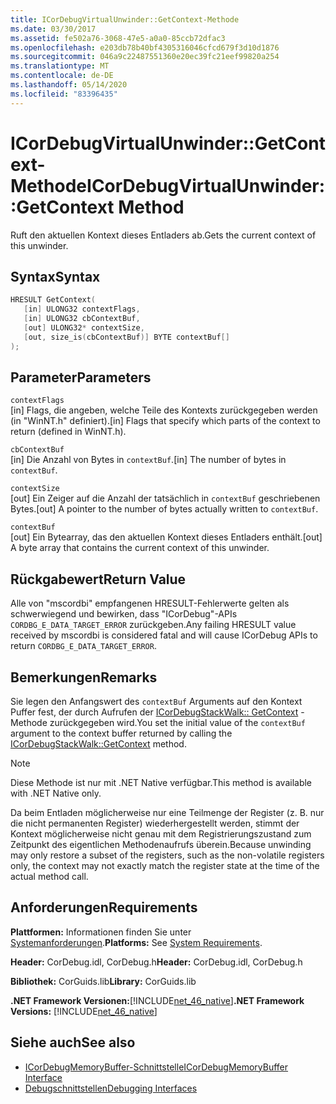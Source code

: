 ```yaml
---
title: ICorDebugVirtualUnwinder::GetContext-Methode
ms.date: 03/30/2017
ms.assetid: fe502a76-3068-47e5-a0a0-85ccb72dfac3
ms.openlocfilehash: e203db78b40bf4305316046cfcd679f3d10d1876
ms.sourcegitcommit: 046a9c22487551360e20ec39fc21eef99820a254
ms.translationtype: MT
ms.contentlocale: de-DE
ms.lasthandoff: 05/14/2020
ms.locfileid: "83396435"
---
```

# <a name="icordebugvirtualunwindergetcontext-method"></a><span data-ttu-id="997ff-102">ICorDebugVirtualUnwinder::GetContext-Methode</span><span class="sxs-lookup"><span data-stu-id="997ff-102">ICorDebugVirtualUnwinder::GetContext Method</span></span>
<span data-ttu-id="997ff-103">Ruft den aktuellen Kontext dieses Entladers ab.</span><span class="sxs-lookup"><span data-stu-id="997ff-103">Gets the current context of this unwinder.</span></span>  
  
## <a name="syntax"></a><span data-ttu-id="997ff-104">Syntax</span><span class="sxs-lookup"><span data-stu-id="997ff-104">Syntax</span></span>  
  
```cpp  
HRESULT GetContext(  
   [in] ULONG32 contextFlags,  
   [in] ULONG32 cbContextBuf,  
   [out] ULONG32* contextSize,  
   [out, size_is(cbContextBuf)] BYTE contextBuf[]  
);  
```  
  
## <a name="parameters"></a><span data-ttu-id="997ff-105">Parameter</span><span class="sxs-lookup"><span data-stu-id="997ff-105">Parameters</span></span>  
 `contextFlags`  
 <span data-ttu-id="997ff-106">[in] Flags, die angeben, welche Teile des Kontexts zurückgegeben werden (in "WinNT.h" definiert).</span><span class="sxs-lookup"><span data-stu-id="997ff-106">[in] Flags that specify which parts of the context to return (defined in WinNT.h).</span></span>  
  
 `cbContextBuf`  
 <span data-ttu-id="997ff-107">[in] Die Anzahl von Bytes in `contextBuf`.</span><span class="sxs-lookup"><span data-stu-id="997ff-107">[in] The number of bytes in `contextBuf`.</span></span>  
  
 `contextSize`  
 <span data-ttu-id="997ff-108">[out] Ein Zeiger auf die Anzahl der tatsächlich in `contextBuf` geschriebenen Bytes.</span><span class="sxs-lookup"><span data-stu-id="997ff-108">[out] A pointer to the number of bytes actually written to `contextBuf`.</span></span>  
  
 `contextBuf`  
 <span data-ttu-id="997ff-109">[out] Ein Bytearray, das den aktuellen Kontext dieses Entladers enthält.</span><span class="sxs-lookup"><span data-stu-id="997ff-109">[out] A byte array that contains the current context of this unwinder.</span></span>  
  
## <a name="return-value"></a><span data-ttu-id="997ff-110">Rückgabewert</span><span class="sxs-lookup"><span data-stu-id="997ff-110">Return Value</span></span>  
 <span data-ttu-id="997ff-111">Alle von "mscordbi" empfangenen HRESULT-Fehlerwerte gelten als schwerwiegend und bewirken, dass "ICorDebug"-APIs `CORDBG_E_DATA_TARGET_ERROR` zurückgeben.</span><span class="sxs-lookup"><span data-stu-id="997ff-111">Any failing HRESULT value received by mscordbi is considered fatal and will cause ICorDebug APIs to return `CORDBG_E_DATA_TARGET_ERROR`.</span></span>  
  
## <a name="remarks"></a><span data-ttu-id="997ff-112">Bemerkungen</span><span class="sxs-lookup"><span data-stu-id="997ff-112">Remarks</span></span>  
 <span data-ttu-id="997ff-113">Sie legen den Anfangswert des `contextBuf` Arguments auf den Kontext Puffer fest, der durch Aufrufen der [ICorDebugStackWalk:: GetContext](icordebugstackwalk-getcontext-method.md) -Methode zurückgegeben wird.</span><span class="sxs-lookup"><span data-stu-id="997ff-113">You set the initial value of the `contextBuf` argument to the context buffer returned by calling the [ICorDebugStackWalk::GetContext](icordebugstackwalk-getcontext-method.md) method.</span></span>  
  
> [!NOTE]
> <span data-ttu-id="997ff-114">Diese Methode ist nur mit .NET Native verfügbar.</span><span class="sxs-lookup"><span data-stu-id="997ff-114">This method is available with .NET Native only.</span></span>  
  
 <span data-ttu-id="997ff-115">Da beim Entladen möglicherweise nur eine Teilmenge der Register (z. B. nur die nicht permanenten Register) wiederhergestellt werden, stimmt der Kontext möglicherweise nicht genau mit dem Registrierungszustand zum Zeitpunkt des eigentlichen Methodenaufrufs überein.</span><span class="sxs-lookup"><span data-stu-id="997ff-115">Because unwinding may only restore a subset of the registers, such as the non-volatile registers only, the context may not exactly match the register state at the time of the actual method call.</span></span>  
  
## <a name="requirements"></a><span data-ttu-id="997ff-116">Anforderungen</span><span class="sxs-lookup"><span data-stu-id="997ff-116">Requirements</span></span>  
 <span data-ttu-id="997ff-117">**Plattformen:** Informationen finden Sie unter [Systemanforderungen](../../get-started/system-requirements.md).</span><span class="sxs-lookup"><span data-stu-id="997ff-117">**Platforms:** See [System Requirements](../../get-started/system-requirements.md).</span></span>  
  
 <span data-ttu-id="997ff-118">**Header:** CorDebug.idl, CorDebug.h</span><span class="sxs-lookup"><span data-stu-id="997ff-118">**Header:** CorDebug.idl, CorDebug.h</span></span>  
  
 <span data-ttu-id="997ff-119">**Bibliothek:** CorGuids.lib</span><span class="sxs-lookup"><span data-stu-id="997ff-119">**Library:** CorGuids.lib</span></span>  
  
 <span data-ttu-id="997ff-120">**.NET Framework Versionen:**[!INCLUDE[net_46_native](../../../../includes/net-46-native-md.md)]</span><span class="sxs-lookup"><span data-stu-id="997ff-120">**.NET Framework Versions:** [!INCLUDE[net_46_native](../../../../includes/net-46-native-md.md)]</span></span>  
  
## <a name="see-also"></a><span data-ttu-id="997ff-121">Siehe auch</span><span class="sxs-lookup"><span data-stu-id="997ff-121">See also</span></span>

- [<span data-ttu-id="997ff-122">ICorDebugMemoryBuffer-Schnittstelle</span><span class="sxs-lookup"><span data-stu-id="997ff-122">ICorDebugMemoryBuffer Interface</span></span>](icordebugmemorybuffer-interface.md)
- [<span data-ttu-id="997ff-123">Debugschnittstellen</span><span class="sxs-lookup"><span data-stu-id="997ff-123">Debugging Interfaces</span></span>](debugging-interfaces.md)
